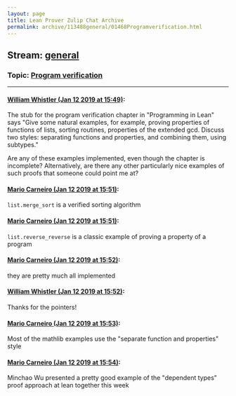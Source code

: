 ```yaml
---
layout: page
title: Lean Prover Zulip Chat Archive 
permalink: archive/113488general/01468Programverification.html
---
```


## Stream: [general](index.html)
### Topic: [Program verification](01468Programverification.html)

---

#### [William Whistler (Jan 12 2019 at 15:49)](https://leanprover.zulipchat.com/#narrow/stream/113488-general/topic/Program%20verification/near/154986620):
The stub for the program verification chapter in "Programming in Lean" says "Give some natural examples, for example, proving properties of functions of lists, sorting routines, properties of the extended gcd. Discuss two styles: separating functions and properties, and combining them, using subtypes."

Are any of these examples implemented, even though the chapter is incomplete? Alternatively, are there any other particularly nice examples of such proofs that someone could point me at?

#### [Mario Carneiro (Jan 12 2019 at 15:51)](https://leanprover.zulipchat.com/#narrow/stream/113488-general/topic/Program%20verification/near/154986679):
`list.merge_sort` is a verified sorting algorithm

#### [Mario Carneiro (Jan 12 2019 at 15:51)](https://leanprover.zulipchat.com/#narrow/stream/113488-general/topic/Program%20verification/near/154986682):
`list.reverse_reverse` is a classic example of proving a property of a program

#### [Mario Carneiro (Jan 12 2019 at 15:52)](https://leanprover.zulipchat.com/#narrow/stream/113488-general/topic/Program%20verification/near/154986720):
they are pretty much all implemented

#### [William Whistler (Jan 12 2019 at 15:52)](https://leanprover.zulipchat.com/#narrow/stream/113488-general/topic/Program%20verification/near/154986732):
Thanks for the pointers!

#### [Mario Carneiro (Jan 12 2019 at 15:53)](https://leanprover.zulipchat.com/#narrow/stream/113488-general/topic/Program%20verification/near/154986745):
Most of the mathlib examples use the "separate function and properties" style

#### [Mario Carneiro (Jan 12 2019 at 15:54)](https://leanprover.zulipchat.com/#narrow/stream/113488-general/topic/Program%20verification/near/154986794):
Minchao Wu presented a pretty good example of the "dependent types" proof approach at lean together this week

